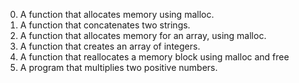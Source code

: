 0. A function that allocates memory using malloc.
1. A function that concatenates two strings.
2. A function that allocates memory for an array, using malloc.
3. A  function that creates an array of integers.
100. A function that reallocates a memory block using malloc and free
101. A program that multiplies two positive numbers.
